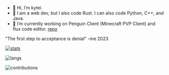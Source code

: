 - 👋 Hi, I’m kytei.
- 👀 I am a web dev, but I also code Rust. I can also code Python, C++, and Java.
- 🌱 I’m currently working on Penguin Client (Minecraft PVP Client) and flux code editor. [repo](https://github.com/kyteidev/FluxEditor)

"The first step to acceptance is denial" -me 2023

[![stats](https://github-readme-stats.vercel.app/api?username=kyteidev&show_icons=true&theme=merko)](https://github.com/anuraghazra/github-readme-stats)

![langs](https://api.githubtrends.io/user/svg/kyteidev/langs?time_range=one_year&group=other&theme=bright_lights)

![contributions](https://api.githubtrends.io/user/svg/kyteidev/repos?time_range=one_year&group=other&theme=bright_lights)
